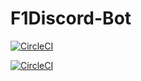 # F1Discord-Bot
[![CircleCI](https://dl.circleci.com/status-badge/img/gh/Loafabreadly/F1Discord-Bot/tree/master.svg?style=shield)](https://dl.circleci.com/status-badge/redirect/gh/Loafabreadly/F1Discord-Bot/tree/master)

[![CircleCI](https://dl.circleci.com/insights-snapshot/gh/Loafabreadly/F1Discord-Bot/master/build-deploy/badge.svg?window=30d)](https://app.circleci.com/insights/github/Loafabreadly/F1Discord-Bot/workflows/build-deploy/overview?branch=master&reporting-window=last-30-days&insights-snapshot=true)

